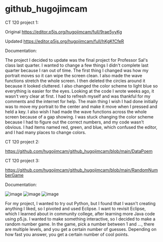 # github_hugojimcam

CT 120 project 1:

Original https://editor.p5js.org/hugojimcam/full/9rae5yyKg

Updated https://editor.p5js.org/hugojimcam/full/hKgKfCfeR

Documentation:

The project I decided to update was the final project for Professor Sal's class last quarter. I wanted to change a few things I didn't complete last quarter because I ran out of time. The first thing I changed was how my portrait moves so it can wipe the screen clean. I also made the wave functions stretch the whole screen. I then deleted the circles around it because it looked cluttered. I also changed the color scheme to light blue so everything is easier for the eyes. Looking at the code I wrote weeks ago, it wasn't very clear at first. I had to refresh myself and was thankful for my comments and the internet for help. The main thing I wish I had done initially was to move my portrait to the center and make it move when I pressed and held a key. I also wish I had made the wave functions across the whole screen because of a gap showing. I was stuck changing the color scheme because I had to figure out the correct numbers, and my code wasn't obvious. I had items named red, green, and blue, which confused the editor, and I had many places to change colors. 

CT 120 project 2: 

https://github.com/hugojimcam/github_hugojimcam/blob/main/DataPoem

CT 120 project 3: 

https://github.com/hugojimcam/github_hugojimcam/blob/main/RandomNumberGame

Documentation: 

![image](https://github.com/user-attachments/assets/dd7fb5a0-38a7-4f43-9947-f9dab3196a0f)
![image](https://github.com/user-attachments/assets/4b460ef2-14e1-41ff-abb7-1ec7a6f4da81)
![image](https://github.com/user-attachments/assets/fa500548-8cd1-42a1-9a9c-26280a18d482)




For my project, I wanted to try out Python, but I found that I wasn't creating anything I liked, so I pivoted and used Eclipse. I want to revisit Eclipse, which I learned about in community college, after learning more Java code using p5.js. I wanted to make something interactive, so I decided to make a random number game. In the game, pick a number between 1 and ..., there are multiple levels, and you get a certain number of guesses. Depending on how fast you answer, you get a certain number of cool points. 


